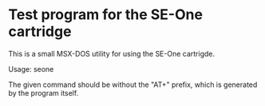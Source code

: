 # Test program for the SE-One cartridge

This is a small MSX-DOS utility for using the SE-One cartrigde.

Usage: seone <command>

The given command should be without the "AT+" prefix, which is generated by the program itself.
